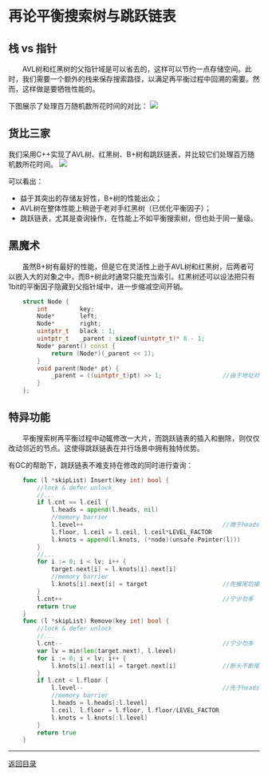 # 再论平衡搜索树与跳跃链表

## 栈 vs 指针
　　AVL树和红黑树的父指针域是可以省去的，这样可以节约一点存储空间。此时，我们需要一个额外的栈来保存搜索路径，以满足再平衡过程中回溯的需要。然而，这样做是要牺牲性能的。

下图展示了处理百万随机数所花时间的对比：
![](../images/08-A-01.png)

## 货比三家
我们采用C++实现了AVL树、红黑树、B+树和跳跃链表，并比较它们处理百万随机数所花时间。
![](../images/08-A-02.png)

可以看出： 

 * 益于其突出的存储友好性，B+树的性能出众；
 * AVL树在整体性能上稍逊于老对手红黑树（已优化平衡因子）；
 * 跳跃链表，尤其是查询操作，在性能上不如平衡搜索树，但也处于同一量级。

## 黑魔术
　　虽然B+树有最好的性能，但是它在灵活性上逊于AVL树和红黑树，后两者可以嵌入大的对象之中，而B+树此时通常只能充当索引。红黑树还可以设法把只有1bit的平衡因子隐藏到父指针域中，进一步缩减空间开销。
```cpp
	struct Node {
		int			key;
		Node*		left;
		Node*		right;
		uintptr_t	black : 1;
		uintptr_t	_parent : sizeof(uintptr_t)* 8 - 1;
		Node* parent() const {
			return (Node*)(_parent << 1);
		}
		void parent(Node* pt) {
			_parent = ((uintptr_t)pt) >> 1;					//由于地址对齐的，指针末位为零
		}
	};
```

## 特异功能
　　平衡搜索树再平衡过程中动辄修改一大片，而跳跃链表的插入和删除，则仅仅改动邻近的节点。这使得跳跃链表在并行场景中拥有独特优势。

有GC的帮助下，跳跃链表不难支持在修改的同时进行查询：
```go
	func (l *skipList) Insert(key int) bool {
		//lock & defer unlock
		//...
		if l.cnt == l.ceil {
			l.heads = append(l.heads, nil)
			//memory barrier
			l.level++										//晚于heads增
			l.floor, l.ceil = l.ceil, l.ceil*LEVEL_FACTOR
			l.knots = append(l.knots, (*node)(unsafe.Pointer(l)))
		}
		//...
		for i := 0; i < lv; i++ {
			target.next[i] = l.knots[i].next[i]
			//memory barrier
			l.knots[i].next[i] = target						//先接尾后接头
		}
		l.cnt++												//宁少勿多
		return true
	}
	func (l *skipList) Remove(key int) bool {
		//lock & defer unlock
		//...
		l.cnt--												//宁少勿多
		var lv = min(len(target.next), l.level)
		for i := 0; i < lv; i++ {
			l.knots[i].next[i] = target.next[i]				//断头不断尾
		}
		if l.cnt < l.floor {
			l.level--										//先于heads减
			//memory barrier
			l.heads = l.heads[:l.level]
			l.ceil, l.floor = l.floor, l.floor/LEVEL_FACTOR
			l.knots = l.knots[:l.level]
		}
		return true
	}
```

---
[返回目录](../index.md)
